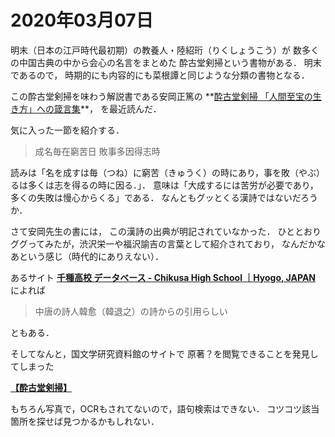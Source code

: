 # 2020年03月07日 


明末（日本の江戸時代最初期）の教養人・陸紹珩（りくしょうこう）が
数多くの中国古典の中から会心の名言をまとめた
酔古堂剣掃という書物がある．
明末であるので，
時期的にも内容的にも菜根譚と同じような分類の書物となる．


この酔古堂剣掃を味わう解説書である安岡正篤の
**[酔古堂剣掃 「人間至宝の生き方」への箴言集](https://www.amazon.co.jp/dp/4569664113/ref=pd_sbs_14_t_0/358-0062790-3758060?)**，
を最近読んだ．

気に入った一節を紹介する．

>成名毎在窮苦日
>敗事多因得志時

読みは「名を成すは毎（つね）に窮苦（きゅうく）の時にあり，事を敗（やぶ）るは多くは志を得るの時に因る．」．
意味は「大成するには苦労が必要であり，多くの失敗は慢心からくる」である．
なんともグッとくる漢詩ではないだろうか．



さて安岡先生の書には，
この漢詩の出典が明記されていなかった．
ひととおりググってみたが，渋沢栄一や福沢諭吉の言葉として紹介されており，
なんだかなあという感じ（時代的にありえない）．


あるサイト **[千種高校 データベース - Chikusa High School ｜Hyogo, JAPAN](http://www.chikusa-hs.jp/muiv9mk3f-167/?block_id=167&active_action=multidatabase_view_main_detail&lang=english&multidatabase_id=4&content_id=6)** によれば

> 中唐の詩人韓愈（韓退之）の詩からの引用らしい

ともある．

そしてなんと，国文学研究資料館のサイトで
原著？を閲覧できることを発見してしまった

**[【酔古堂剣掃】](http://base1.nijl.ac.jp/iview/Frame.jsp?DB_ID=G0003917KTM&C_CODE=0204-014002&IMG_SIZE=1000%2C800&PROC_TYPE=null&SHOMEI=%E3%80%90%E9%85%94%E5%8F%A4%E5%A0%82%E5%89%A3%E6%8E%83%E3%80%91&REQUEST_MARK=null&OWNER=null&BID=null&IMG_NO=3)**


もちろん写真で，OCRもされてないので，語句検索はできない．
コツコツ該当箇所を探せば見つかるかもしれない．
